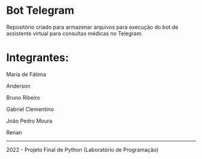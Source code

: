 # Bot Telegram

Repositório criado para armazenar arquivos para execução do bot de assistente virtual para consultas médicas no Telegram. 

# Integrantes: 

<p>Maria de Fátima</p>
<p>Anderson</p>
<p>Bruno Ribeiro</p>
<p>Gabriel Clementino</p>
<p>João Pedro Moura</p>
<p>Renan</p>
<hr>

2022 - Projeto Final de Python (Laboratório de Programação)


